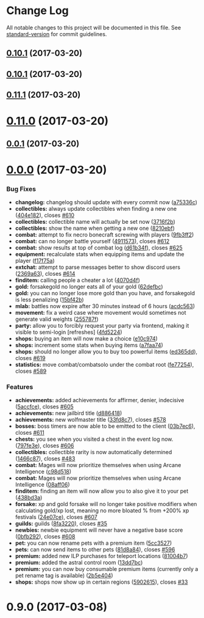 # Change Log

All notable changes to this project will be documented in this file. See [standard-version](https://github.com/conventional-changelog/standard-version) for commit guidelines.

<a name="0.10.1"></a>
## [0.10.1](https://github.com/IdleLands/IdleLands/compare/0.10.0...v0.10.1) (2017-03-20)



<a name="0.10.1"></a>
## [0.10.1](https://github.com/IdleLands/IdleLands/compare/0.10.0...v0.10.1) (2017-03-20)



<a name="0.11.1"></a>
## [0.11.1](https://github.com/IdleLands/IdleLands/compare/0.10.0...v0.11.1) (2017-03-20)



<a name="0.11.0"></a>
# [0.11.0](https://github.com/IdleLands/IdleLands/compare/0.10.0...v0.11.0) (2017-03-20)



<a name="0.0.1"></a>
## [0.0.1](https://github.com/IdleLands/IdleLands/compare/0.10.0...v0.0.1) (2017-03-20)



<a name="0.0.0"></a>
# [0.0.0](https://github.com/IdleLands/IdleLands/compare/0.10.0...v0.0.0) (2017-03-20)


### Bug Fixes

* **changelog:** changelog should update with every commit now ([a75336c](https://github.com/IdleLands/IdleLands/commit/a75336c))
* **collectibles:** always update collectibles when finding a new one ([404e182](https://github.com/IdleLands/IdleLands/commit/404e182)), closes [#610](https://github.com/IdleLands/IdleLands/issues/610)
* **collectibles:** collectible name will actually be set now ([3716f2b](https://github.com/IdleLands/IdleLands/commit/3716f2b))
* **collectibles:** show the name when getting a new one ([8210ebf](https://github.com/IdleLands/IdleLands/commit/8210ebf))
* **combat:** attempt to fix necro bonecraft screwing with players ([9fb3ff2](https://github.com/IdleLands/IdleLands/commit/9fb3ff2))
* **combat:** can no longer battle yourself ([4911573](https://github.com/IdleLands/IdleLands/commit/4911573)), closes [#612](https://github.com/IdleLands/IdleLands/issues/612)
* **combat:** show results at top of combat log ([d61b34f](https://github.com/IdleLands/IdleLands/commit/d61b34f)), closes [#625](https://github.com/IdleLands/IdleLands/issues/625)
* **equipment:** recalculate stats when equipping items and update the player ([f17f75a](https://github.com/IdleLands/IdleLands/commit/f17f75a))
* **extchat:** attempt to parse messages better to show discord users ([2369a63](https://github.com/IdleLands/IdleLands/commit/2369a63)), closes [#614](https://github.com/IdleLands/IdleLands/issues/614)
* **finditem:** calling people a cheater a lot ([4070d4f](https://github.com/IdleLands/IdleLands/commit/4070d4f))
* **gold:** forsakegold no longer eats all of your gold ([62defbc](https://github.com/IdleLands/IdleLands/commit/62defbc))
* **gold:** you can no longer lose more gold than you have, and forsakegold is less penalizing ([15bf42b](https://github.com/IdleLands/IdleLands/commit/15bf42b))
* **mlab:** battles now expire after 30 minutes instead of 6 hours ([acdc563](https://github.com/IdleLands/IdleLands/commit/acdc563))
* **movement:** fix a weird case where movement would sometimes not generate valid weights ([255787f](https://github.com/IdleLands/IdleLands/commit/255787f))
* **party:** allow you to forcibly request your party via frontend, making it visible to semi-login [refreshes] ([4fd5224](https://github.com/IdleLands/IdleLands/commit/4fd5224))
* **shops:** buying an item will now make a choice ([e10c974](https://github.com/IdleLands/IdleLands/commit/e10c974))
* **shops:** increment some stats when buying items ([a7faa74](https://github.com/IdleLands/IdleLands/commit/a7faa74))
* **shops:** should no longer allow you to buy too powerful items ([ed365dd](https://github.com/IdleLands/IdleLands/commit/ed365dd)), closes [#619](https://github.com/IdleLands/IdleLands/issues/619)
* **statistics:** move combat/combatsolo under the combat root ([fe77254](https://github.com/IdleLands/IdleLands/commit/fe77254)), closes [#589](https://github.com/IdleLands/IdleLands/issues/589)


### Features

* **achievements:** added achievements for affirmer, denier, indecisive ([5accfce](https://github.com/IdleLands/IdleLands/commit/5accfce)), closes [#605](https://github.com/IdleLands/IdleLands/issues/605)
* **achievements:** new jailbird title ([d886418](https://github.com/IdleLands/IdleLands/commit/d886418))
* **achievements:** new wolfmaster title ([33fd8c7](https://github.com/IdleLands/IdleLands/commit/33fd8c7)), closes [#578](https://github.com/IdleLands/IdleLands/issues/578)
* **bosses:** boss timers are now able to be emitted to the client ([03b7ec6](https://github.com/IdleLands/IdleLands/commit/03b7ec6)), closes [#611](https://github.com/IdleLands/IdleLands/issues/611)
* **chests:** you see when you visited a chest in the event log now. ([797fe3e](https://github.com/IdleLands/IdleLands/commit/797fe3e)), closes [#606](https://github.com/IdleLands/IdleLands/issues/606)
* **collectibles:** collectible rarity is now automatically determined ([1466c87](https://github.com/IdleLands/IdleLands/commit/1466c87)), closes [#483](https://github.com/IdleLands/IdleLands/issues/483)
* **combat:** Mages will now prioritize themselves when using Arcane Intelligence ([c98d518](https://github.com/IdleLands/IdleLands/commit/c98d518))
* **combat:** Mages will now prioritize themselves when using Arcane Intelligence ([08aff06](https://github.com/IdleLands/IdleLands/commit/08aff06))
* **finditem:** finding an item will now allow you to also give it to your pet ([438bd3a](https://github.com/IdleLands/IdleLands/commit/438bd3a))
* **forsake:** xp and gold forsake will no longer take positive modifiers when calculating gold/xp lost, meaning no more bloated % from +200% xp festivals ([24e07ce](https://github.com/IdleLands/IdleLands/commit/24e07ce)), closes [#607](https://github.com/IdleLands/IdleLands/issues/607)
* **guilds:** guilds ([8fa3220](https://github.com/IdleLands/IdleLands/commit/8fa3220)), closes [#35](https://github.com/IdleLands/IdleLands/issues/35)
* **newbies:** newbie equipment will never have a negative base score ([0bfb292](https://github.com/IdleLands/IdleLands/commit/0bfb292)), closes [#608](https://github.com/IdleLands/IdleLands/issues/608)
* **pet:** you can now rename pets with a premium item ([5cc3527](https://github.com/IdleLands/IdleLands/commit/5cc3527))
* **pets:** can now send items to other pets ([81d8a84](https://github.com/IdleLands/IdleLands/commit/81d8a84)), closes [#596](https://github.com/IdleLands/IdleLands/issues/596)
* **premium:** added new ILP purchases for teleport locations ([81004b7](https://github.com/IdleLands/IdleLands/commit/81004b7))
* **premium:** added the astral control room ([13dd7bc](https://github.com/IdleLands/IdleLands/commit/13dd7bc))
* **premium:** you can now buy consumable premium items (currently only a pet rename tag is available) ([2b5e404](https://github.com/IdleLands/IdleLands/commit/2b5e404))
* **shops:** shops now show up in certain regions ([5902615](https://github.com/IdleLands/IdleLands/commit/5902615)), closes [#33](https://github.com/IdleLands/IdleLands/issues/33)



<a name="0.9.0"></a>
# 0.9.0 (2017-03-08)
